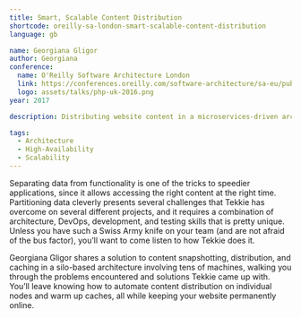 ```yaml
---
title: Smart, Scalable Content Distribution
shortcode: oreilly-sa-london-smart-scalable-content-distribution
language: gb

name: Georgiana Gligor
author: Georgiana
conference:
  name: O'Reilly Software Architecture London
  link: https://conferences.oreilly.com/software-architecture/sa-eu/public/schedule/grid/public/2017-10-17
  logo: assets/talks/php-uk-2016.png
year: 2017

description: Distributing website content in a microservices-driven architecture is not a trivial task, and it requires solving complex problems stemming from the large number of servers involved and the variety of edge cases that need to be solved. Georgiana Gligor shares a solution to content snapshotting, distribution, and caching in a silo-based architecture involving tens of machines.

tags:
  - Architecture
  - High-Availability
  - Scalability
---
```


Separating data from functionality is one of the tricks to speedier applications, since it allows accessing the right content at the right time. Partitioning data cleverly presents several challenges that Tekkie has overcome on several different projects, and it requires a combination of architecture, DevOps, development, and testing skills that is pretty unique. Unless you have such a Swiss Army knife on your team (and are not afraid of the bus factor), you’ll want to come listen to how Tekkie does it.

Georgiana Gligor shares a solution to content snapshotting, distribution, and caching in a silo-based architecture involving tens of machines, walking you through the problems encountered and solutions Tekkie came up with. You’ll leave knowing how to automate content distribution on individual nodes and warm up caches, all while keeping your website permanently online.

